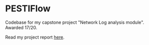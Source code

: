 # PESTIFlow
Codebase for my capstone project "Network Log analysis module". Awarded 17/20.

Read my project report [here](Projeto_1160779.pdf).

